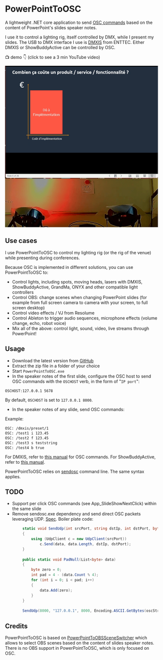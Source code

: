# PowerPointToOSC

A lightweight .NET core application to send [OSC commands](http://cnmat.org/OpenSoundControl/OSC-spec.html) based on the content of PowerPoint's slides speaker notes.

I use it to control a lighting rig, itself controlled by DMX, while I present my slides.
The USB to DMX interface I use is [DMXIS](https://www.dmxis.com/) from ENTTEC. Either DMXIS or ShowBuddyActive can be controlled by OSC.

📺 demo 👇 (click to see a 3 min YouTube video)

[![Screenshot](powerpointtoosc.gif)](https://youtu.be/dcWbzDV5M2E)

## Use cases

I use PowerPointToOSC to control my lighting rig (or the rig of the venue) while presenting during conferences. 

Because OSC is implemented in different solutions, you can use PowerPointToOSC to:

- Control lights, including spots, moving heads, lasers with DMXIS, ShowBuddyActive, GrandMa, ONYX and other compatible light controllers
- Control OBS: change scenes when changing PowerPoint slides (for example from full screen camera to camera with your screen, to full screen desktop)
- Control video effects / VJ from Resolume
- Control Ableton to trigger audio sequences, microphone effects (volume change, echo, robot voice)
- Mix all of the above: control light, sound, video, live streams through PowerPoint!

## Usage

* Download the latest version from [GitHub](https://github.com/ojacques/PowerPointToOSC/releases)
* Extract the zip file in a folder of your choice
* Start `PowerPointToOSC.exe`
* In the speaker notes of the first slide, configure the OSC host to send OSC commands with the `OSCHOST` verb, in the form of "`IP port`":

```
OSCHOST:127.0.0.1 5678
```

By default, `OSCHOST` is set to `127.0.0.1 8000`.

* In the speaker notes of any slide, send OSC commands:

Example:
```<language>
OSC: /dmxis/preset/1
OSC: /test1 i 123.45
OSC: /test2 f 123.45
OSC: /test3 s teststring
OSC: /test4 b true
```

For DMXIS, refer to [this manual](https://dol2kh495zr52.cloudfront.net/pdf/manuals/200405_DMXIS_v1.70_UM.pdf) for OSC commands. For ShowBuddyActive, refer to [this manual](https://www.dmxis.com/release/SBA/Show%20Buddy%20Active.pdf).

PowerPointToOSC relies on [sendosc](https://github.com/yoggy/sendosc) command line. The same syntax applies.

## TODO

- Support per click OSC commands (see App_SlideShowNextClick) within the same slide
- Remove sendosc.exe dependency and send direct OSC packets leveraging UDP. [Spec](http://cnmat.org/OpenSoundControl/OSC-spec.html). Boiler plate code:
```csharp
        static void SendUdp(int srcPort, string dstIp, int dstPort, byte[] data)
        {
            using (UdpClient c = new UdpClient(srcPort))
                c.Send(data, data.Length, dstIp, dstPort);
        }

        public static void PadNull(List<byte> data)
        {
            byte zero = 0;
            int pad = 4 - (data.Count % 4);
            for (int i = 0; i < pad; i++)
            {
                data.Add(zero);
            }
        }
        
        SendUdp(8000, "127.0.0.1", 8000, Encoding.ASCII.GetBytes(oscString));
```

## Credits

PowerPointToOSC is based on [PowerPointToOBSSceneSwitcher](https://github.com/shanselman/PowerPointToOBSSceneSwitcher) which allows to select OBS scenes based on the content of slides speaker notes. There is no OBS support in PowerPointToOSC, which is only focused on OSC.
